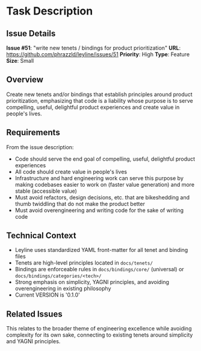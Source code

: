 # Task Description

## Issue Details

**Issue #51**: "write new tenets / bindings for product prioritization"
**URL**: https://github.com/phrazzld/leyline/issues/51
**Priority**: High
**Type**: Feature
**Size**: Small

## Overview

Create new tenets and/or bindings that establish principles around product prioritization, emphasizing that code is a liability whose purpose is to serve compelling, useful, delightful product experiences and create value in people's lives.

## Requirements

From the issue description:
- Code should serve the end goal of compelling, useful, delightful product experiences
- All code should create value in people's lives
- Infrastructure and hard engineering work can serve this purpose by making codebases easier to work on (faster value generation) and more stable (accessible value)
- Must avoid refactors, design decisions, etc. that are bikeshedding and thumb twiddling that do not make the product better
- Must avoid overengineering and writing code for the sake of writing code

## Technical Context

- Leyline uses standardized YAML front-matter for all tenet and binding files
- Tenets are high-level principles located in `docs/tenets/`
- Bindings are enforceable rules in `docs/bindings/core/` (universal) or `docs/bindings/categories/<tech>/`
- Strong emphasis on simplicity, YAGNI principles, and avoiding overengineering in existing philosophy
- Current VERSION is '0.1.0'

## Related Issues

This relates to the broader theme of engineering excellence while avoiding complexity for its own sake, connecting to existing tenets around simplicity and YAGNI principles.
